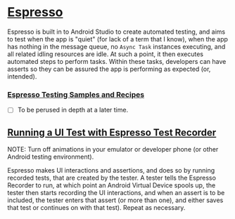 # [Espresso](https://developer.android.com/training/testing/espresso)

Espresso is built in to Android Studio to create automated testing, and aims to test when the app is "quiet" (for lack of a term that I know), when the app has nothing in the message queue, no ```Async Task``` instances executing, and all related idling resources are idle. At such a point, it then executes automated steps to perform tasks. Within these tasks, developers can have asserts so they can be assured the app is performing as expected (or, intended).

### [Espresso Testing Samples and Recipes](https://github.com/android/testing-samples)
- [ ] To be perused in depth at a later time.

## [Running a UI Test with Espresso Test Recorder](https://developer.android.com/training/testing/espresso)

NOTE: Turn off animations in your emulator or developer phone (or other Android testing environment).

Espresso makes UI interactions and assertions, and does so by running recorded tests, that are created by the tester. A tester tells the Espresso Recorder to run, at which point an Android Virtual Device spools up, the tester then starts recording the UI interactions, and when an assert is to be included, the tester enters that assert (or more than one), and either saves that test or continues on with that test). Repeat as necessary. 
